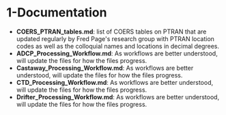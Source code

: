 1-Documentation
===============
* **COERS_PTRAN_tables.md**: list of COERS tables on PTRAN that are updated regularly by Fred Page's research group with PTRAN location codes as well as the colloquial names and locations in decimal degrees.  
* **ADCP_Processing_Workflow.md**: As workflows are better understood, will update the files for how the files progress.
* **Castaway_Processing_Workflow.md**: As workflows are better understood, will update the files for how the files progress.
* **CTD_Processing_Workflow.md**: As workflows are better understood, will update the files for how the files progress.
* **Drifter_Processing_Workflow.md**: As workflows are better understood, will update the files for how the files progress.
